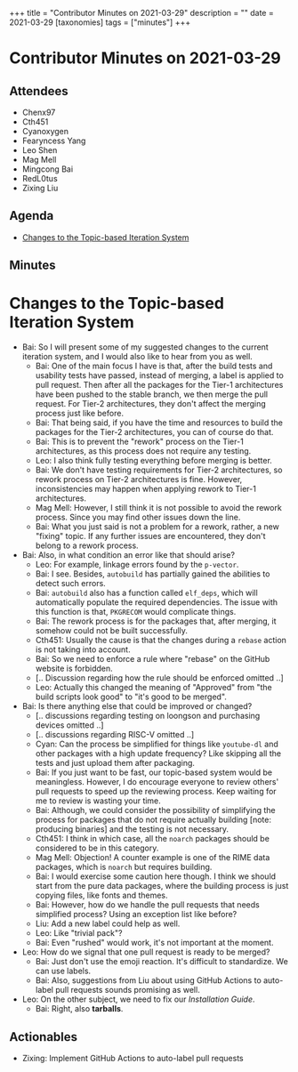 +++
title = "Contributor Minutes on 2021-03-29"
description = ""
date = 2021-03-29
[taxonomies]
tags = ["minutes"]
+++

Contributor Minutes on 2021-03-29
=================================

Attendees
---------

- Chenx97
- Cth451
- Cyanoxygen
- Fearyncess Yang
- Leo Shen
- Mag Mell
- Mingcong Bai
- RedL0tus
- Zixing Liu

Agenda
------

- [Changes to the Topic-based Iteration System](#)

Minutes
-------

# Changes to the Topic-based Iteration System

- Bai: So I will present some of my suggested changes to the current iteration system,
and I would also like to hear from you as well.
    - Bai: One of the main focus I have is that, after the build tests and usability tests
    have passed, instead of merging, a label is applied to pull request. Then after all the
    packages for the Tier-1 architectures have been pushed to the stable branch, we then merge
    the pull request. For Tier-2 architectures, they don't affect the merging process just like before.
    - Bai: That being said, if you have the time and resources to build the packages for the Tier-2 
    architectures, you can of course do that.
    - Bai: This is to prevent the "rework" process on the Tier-1 architectures, as this process does not 
    require any testing.
    - Leo: I also think fully testing everything before merging is better.
    - Bai: We don't have testing requirements for Tier-2 architectures, so rework process on Tier-2 
    architectures is fine. However, inconsistencies may happen when applying rework to Tier-1 architectures.
    - Mag Mell: However, I still think it is not possible to avoid the rework process. Since you may find other issues down the line.
    - Bai: What you just said is not a problem for a rework, rather, a new "fixing" topic. If any further 
    issues are encountered, they don't belong to a rework process.
- Bai: Also, in what condition an error like that should arise?
    - Leo: For example, linkage errors found by the `p-vector`.
    - Bai: I see. Besides, `autobuild` has partially gained the abilities to detect such errors.
    - Bai: `autobuild` also has a function called `elf_deps`, which will automatically populate the required 
    dependencies. The issue with this function is that, `PKGRECOM` would complicate things.
    - Bai: The rework process is for the packages that, after merging, it somehow could not be built successfully.
    - Cth451: Usually the cause is that the changes during a `rebase` action is not taking into account.
    - Bai: So we need to enforce a rule where "rebase" on the GitHub website is forbidden.
    - [.. Discussion regarding how the rule should be enforced omitted ..]
    - Leo: Actually this changed the meaning of "Approved" from "the build scripts look good" to "it's good to be merged".
- Bai: Is there anything else that could be improved or changed?
    - [.. discussions regarding testing on loongson and purchasing devices omitted ..]
    - [.. discussions regarding RISC-V omitted ..]
    - Cyan: Can the process be simplified for things like `youtube-dl` and other packages with a high update frequency? Like skipping all the tests and just upload them after packaging.
    - Bai: If you just want to be fast, our topic-based system would be meaningless. However, I do encourage
    everyone to review others' pull requests to speed up the reviewing process. 
    Keep waiting for me to review is wasting your time.
    - Bai: Although, we could consider the possibility of simplifying the process for packages that do not
    require actually building [note: producing binaries] and the testing is not necessary.
    - Cth451: I think in which case, all the `noarch` packages should be considered to be in this category.
    - Mag Mell: Objection! A counter example is one of the RIME data packages, which is `noarch` but requires 
    building.
    - Bai: I would exercise some caution here though. I think we should start from the pure data packages, where the building process is just copying files, like fonts and themes.
    - Bai: However, how do we handle the pull requests that needs simplified process? Using an exception list like before?
    - Liu: Add a new label could help as well.
    - Leo: Like "trivial pack"?
    - Bai: Even "rushed" would work, it's not important at the moment.
- Leo: How do we signal that one pull request is ready to be merged?
    - Bai: Just don't use the emoji reaction. It's difficult to standardize. We can use labels.
    - Bai: Also, suggestions from Liu about using GitHub Actions to auto-label pull requests sounds promising
    as well.
- Leo: On the other subject, we need to fix our _Installation Guide_.
    - Bai: Right, also **tarballs**.

Actionables
-----------

- Zixing: Implement GitHub Actions to auto-label pull requests

